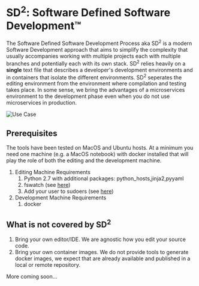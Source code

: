 # SD<sup>2</sup>: Software Defined Software Development™
The Software Defined Software Development Process aka SD<sup>2</sup> is 
a modern Software Development approach that aims to simplify the 
complexity that usually accompanies working with multiple projects 
each with multiple branches and potentially each with its own
stack. SD<sup>2</sup> relies heavily on a **single** text 
file that describes a developer's development environments and in containers 
that isolate the different environments. SD<sup>2</sup> seperates the editing 
environment from the environment where compilation and testing takes place. 
In some sense, we bring the advantages of a microservices environment to 
the development phase even when you do not use microservices in production.

![Use Case](https://docs.google.com/drawings/d/1uO3umvqVMIM2HnrXJwRAgAX2UWRYNVqEKDTNggXlEIc/pub?w=960&h=720)

## Prerequisites
The tools have been tested on MacOS and Ubuntu hosts. At a minimum you 
need one machine (e.g. a MacOS notebook) with docker installed that will
 play the role of both the editing and the development machine.

1. Editing Machine Requirements
   1. Python 2.7 with additional packages: python_hosts,jinja2,pyyaml
   1. fswatch (see [here](http://stackoverflow.com/questions/1515730/is-there-a-command-like-watch-or-inotifywait-on-the-mac))
   1. Add your user to sudoers (see [here](https://askubuntu.com/questions/168461/how-do-i-sudo-without-having-to-enter-my-password))
1. Development Machine Requirements
   1. docker 

## What is not covered by SD<sup>2</sup>

1. Bring your own editor/IDE. We are agnostic how you edit your source code.
1. Bring your own container images. We do not provide tools to generate
 docker images, we expect that are already available and published in 
 a local or remote repository.

More coming soon...
